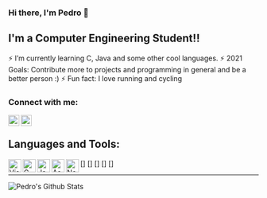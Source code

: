 ### Hi there, I'm Pedro 👋

## I'm a Computer Engineering Student!!
⚡ I’m currently learning C, Java and some other cool languages.
⚡ 2021 Goals: Contribute more to projects and programming in general and be a better person :)
⚡ Fun fact: I love running and cycling

### Connect with me:
[<img align="left" alt="" width="22px" src="https://image.flaticon.com/icons/png/512/174/174857.png"/>][linkedin]
[<img align="left" alt="" width="22px" src="https://image.flaticon.com/icons/png/512/2111/2111463.png"/>][instagram]

<br />

## Languages and Tools:
[<img align="left" alt="Visual Studio Code" width="26px" src="https://img.icons8.com/color/50/000000/visual-studio-code-2019.png"/>]
[<img align="left" alt="C" width="26px" src="https://img.icons8.com/color/48/000000/c-programming.png"/>]
[<img align="left" alt="Java" width="26px" src="https://cdn.icon-icons.com/icons2/195/PNG/256/Java_23404.png"/>]
[<img align="left" alt="Assembly" width="26px" src="https://i.pinimg.com/originals/8c/b1/8c/8cb18c72082d13eb581cf6d452e8e266.png"/>]
[<img align="left" alt="Notion" width="26px" src="https://img.icons8.com/ios/50/000000/notion.png"/>]

---
<img align="left" alt="Pedro's Github Stats" src="https://github-readme-stats.vercel.app/api?username=pninci13&show_icons=true&hide_border=true"/>


<br />
<br />

[linkedin]:https://www.linkedin.com/in/pedroninci
[instagram]:https://www.instagram.com/pedroninci_

